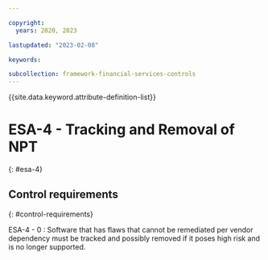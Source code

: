 ```yaml
---

copyright:
  years: 2020, 2023

lastupdated: "2023-02-08"

keywords:

subcollection: framework-financial-services-controls
---
```


{{site.data.keyword.attribute-definition-list}}

               
# ESA-4 - Tracking and Removal of NPT
{: #esa-4}

## Control requirements
{: #control-requirements}

ESA-4 - 0
    : Software that has flaws that cannot be remediated per vendor dependency must be tracked and possibly removed if it poses high risk and is no longer supported.





